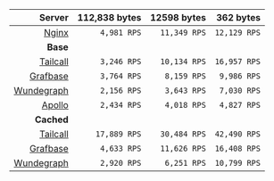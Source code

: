 | Server | 112,838 bytes | 12598 bytes | 362 bytes |
| ---: | ---: | ---: | ---: |
| [Nginx](https://nginx.org/en/) | `4,981 RPS` | `11,349 RPS` | `12,129 RPS` |
| **Base** | | | |
| [Tailcall](https://github.com/tailcallhq/tailcall) | `3,246 RPS` | `10,134 RPS` | `16,957 RPS` |
| [Grafbase](https://github.com/grafbase/grafbase) | `3,764 RPS` | `8,159 RPS` | `9,986 RPS` |
| [Wundegraph](https://github.com/wundergraph/cosmo) | `2,156 RPS` | `3,643 RPS` | `7,030 RPS` |
| [Apollo](https://github.com/apollographql/router) | `2,434 RPS` | `4,018 RPS` | `4,827 RPS` |
| **Cached** | | | |
| [Tailcall](https://github.com/tailcallhq/tailcall) | `17,889 RPS` | `30,484 RPS` | `42,490 RPS` |
| [Grafbase](https://github.com/grafbase/grafbase) | `4,633 RPS` | `11,626 RPS` | `16,408 RPS` |
| [Wundegraph](https://github.com/wundergraph/cosmo) | `2,920 RPS` | `6,251 RPS` | `10,799 RPS` |

